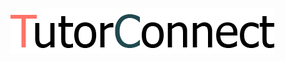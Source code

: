 ![TutorConnectLogo](https://github.com/blakeroy01/TutorConnect/blob/develop/app/assets/images/logo2.png)
